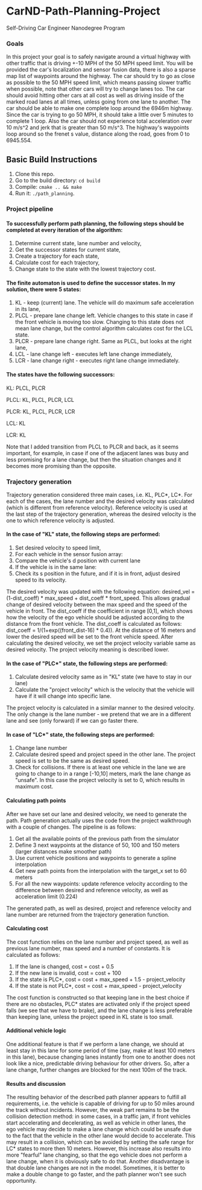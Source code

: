 # CarND-Path-Planning-Project
Self-Driving Car Engineer Nanodegree Program
   
### Goals
In this project your goal is to safely navigate around a virtual highway with other traffic that is driving +-10 MPH of the 50 MPH speed limit. You will be provided the car's localization and sensor fusion data, there is also a sparse map list of waypoints around the highway. The car should try to go as close as possible to the 50 MPH speed limit, which means passing slower traffic when possible, note that other cars will try to change lanes too. The car should avoid hitting other cars at all cost as well as driving inside of the marked road lanes at all times, unless going from one lane to another. The car should be able to make one complete loop around the 6946m highway. Since the car is trying to go 50 MPH, it should take a little over 5 minutes to complete 1 loop. Also the car should not experience total acceleration over 10 m/s^2 and jerk that is greater than 50 m/s^3. The highway's waypoints loop around so the frenet s value, distance along the road, goes from 0 to 6945.554.

## Basic Build Instructions

1. Clone this repo.
2. Go to the build directory: `cd build`
3. Compile: `cmake .. && make`
4. Run it: `./path_planning`.

### Project pipeline

#### To successfully perform path planning, the following steps should be completed at every iteration of the algorithm:
1. Determine current state, lane number and velocity,
2. Get the successor states for current state,
3. Create a trajectory for each state,
4. Calculate cost for each trajectory,
5. Change state to the state with the lowest trajectory cost.

#### The finite automaton is used to define the successor states. In my solution, there were 5 states:
1. KL - keep (current) lane. The vehicle will do maximum safe acceleration in its lane,
2. PLCL - prepare lane change left. Vehicle changes to this state in case if the front vehicle is moving too slow. Changing to this state does not mean lane change, but the control algorithm calculates cost for the LCL state.
3. PLCR - prepare lane change right. Same as PLCL, but looks at the right lane,
4. LCL - lane change left - executes left lane change immediately,
5. LCR - lane change right - executes right lane change immediately.

#### The states have the following successors:

KL: PLCL, PLCR

PLCL: KL, PLCL, PLCR, LCL

PLCR: KL, PLCL, PLCR, LCR

LCL: KL

LCR: KL


Note that I added transition from PLCL to PLCR and back, as it seems important, for example, in case if one of the adjacent lanes was busy and less promising for a lane change, but then the situation changes and it becomes more promising than the opposite.

### Trajectory generation

Trajectory generation considered three main cases, i.e. KL, PLC*, LC*. For each of the cases, the lane number and the desired velocity was calculated (which is different from reference velocity). Reference velocity is used at the last step of the trajectory generation, whereas the desired velocity is the one to which reference velocity is adjusted.
#### In the case of "KL" state, the following steps are performed:

1. Set desired velocity to speed limit,
2. For each vehicle in the sensor fusion array:
3. Compare the vehicle's d position with current lane
4. If the vehicle is in the same lane:
5. Check its s position in the future, and if it is in front, adjust desired speed to its velocity.

The desired velocity was updated with the following equation: desired_vel = (1-dist_coeff) * max_speed + dist_coeff * front_speed.
This allows gradual change of desired velocity between the max speed and the speed of the vehicle in front.
The dist_coeff if the coefficient in range [0,1], which shows how the velocity of the ego vehicle should be adjusted according to the distance from the front vehicle. The dist_coeff is calculated as follows: dist_coeff = 1/(1+exp((front_dist-16) * 0.4)). At the distance of 16 meters and lower the desired speed will be set to the front vehicle speed.
After calculating the desired velocity, we set the project velocity variable same as desired velocity. The project velocity meaning is described lower.

#### In the case of "PLC*" state, the following steps are performed:

1. Calculate desired velocity same as in "KL" state (we have to stay in our lane)
2. Calculate the "project velocity" which is the velocity that the vehicle will have if it will change into specific lane.

The project velocity is calculated in a similar manner to the desired velocity. The only change is the lane number - we pretend that we are in a different lane and see (only forward) if we can go faster there.

#### In case of "LC*" state, the following steps are performed:

1. Change lane number
2. Calculate desired speed and project speed in the other lane. The project speed is set to be the same as desired speed.
3. Check for collisions. If there is at least one vehicle in the lane we are going to change to in a range [-10,10] meters, mark the lane change as "unsafe". In this case the project velocity is set to 0, which results in maximum cost.

#### Calculating path points

After we have set our lane and desired velocity, we need to generate the path. Path generation actually uses the code from the project walkthrough with a couple of changes. The pipeline is as follows:

1. Get all the available points of the previous path from the simulator
2. Define 3 next waypoints at the distance of 50, 100 and 150 meters (larger distances make smoother path)
3. Use current vehicle positions and waypoints to generate a spline interpolation
4. Get new path points from the interpolation with the target_x set to 60 meters
5. For all the new waypoints: update reference velocity according to the difference between desired and reference velocity, as well as acceleration limit (0.224)

The generated path, as well as desired, project and reference velocity and lane number are returned from the trajectory generation function.

#### Calculating cost

The cost function relies on the lane number and project speed, as well as previous lane number, max speed and a number of constants. It is calculated as follows:

1. If the lane is changed, cost = cost + 0.5
2. If the new lane is invalid, cost = cost + 100
3. If the state is PLC*, cost = cost + max_speed + 1.5 - project_velocity
4. If the state is not PLC*, cost = cost + max_speed - project_velocity

The cost function is constructed so that keeping lane in the best choice if there are no obstacles, PLC* states are activated only if the project speed falls (we see that we have to brake), and the lane change is less preferable than keeping lane, unless the project speed in KL state is too small.

#### Additional vehicle logic

One additional feature is that if we perform a lane change, we should at least stay in this lane for some period of time (say, make at least 100 meters in this lane), because changing lanes instantly from one to another does not look like a nice, predictable driving behaviour for other drivers. So, after a lane change, further changes are blocked for the next 100m of the track.

#### Results and discussion

The resulting behavior of the described path planner appears to fulfill all requirements, i.e. the vehicle is capable of driving for up to 50 miles around the track without incidents. However, the weak part remains to be the collision detection method: in some cases, in a traffic jam, if front vehicles start accelerating and decelerating, as well as vehicle in other lanes, the ego vehicle may decide to make a lane change which could be unsafe due to the fact that the vehicle in the other lane would decide to accelerate. This may result in a collision, which can be avoided by setting the safe range for LC* states to more then 10 meters. However, this increase also results into more "fearful" lane changing, so that the ego vehicle does not perform a lane change, when it is obviously safe to do that.
Another disadvantage is that double lane changes are not in the model. Sometimes, it is better to make a double change to go faster, and the path planner won't see such opportunity.
